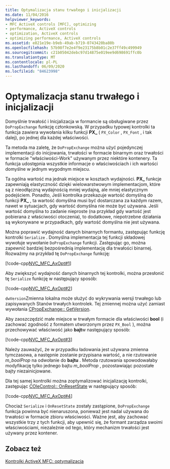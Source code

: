 ```yaml
---
title: Optymalizacja stanu trwałego i inicjalizacji
ms.date: 11/04/2016
helpviewer_keywords:
- MFC ActiveX controls [MFC], optimizing
- performance, ActiveX controls
- optimization, ActiveX controls
- optimizing performance, ActiveX controls
ms.assetid: e821e19e-b9eb-49ab-b719-0743420ba80b
ms.openlocfilehash: 57b98f7e2e4f9e23175b8b01c2e37ff49c499949
ms.sourcegitcommit: c21b05042debc97d14875e019ee9d698691ffc0b
ms.translationtype: MT
ms.contentlocale: pl-PL
ms.lasthandoff: 06/09/2020
ms.locfileid: "84623998"
---
```

# <a name="optimizing-persistence-and-initialization"></a>Optymalizacja stanu trwałego i inicjalizacji

Domyślnie trwałość i Inicjalizacja w formancie są obsługiwane przez `DoPropExchange` funkcję członkowską. W przypadku typowej kontrolki ta funkcja zawiera wywołania kilku funkcji **PX_** ( `PX_Color` , `PX_Font` , i tak dalej), po jednej dla każdej właściwości.

Ta metoda ma zaletę, że `DoPropExchange` można użyć pojedynczej implementacji do inicjowania, trwałości w formacie binarnym oraz trwałości w formacie "właściwości-Work" używanym przez niektóre kontenery. Ta funkcja udostępnia wszystkie informacje o właściwościach i ich wartości domyślne w jednym wygodnym miejscu.

Ta ogólna wartość ma jednak miejsce w kosztach wydajności. **PX_** funkcje zapewniają elastyczność dzięki wielowarstwowym implementacjom, które są z nieodłączną wydajnością mniej wydajną, ale mniej elastycznym podejściem. Ponadto, Jeśli kontrolka przekazuje wartość domyślną do funkcji **PX_** , ta wartość domyślna musi być dostarczana za każdym razem, nawet w sytuacjach, gdy wartość domyślna nie może być używana. Jeśli wartość domyślna to zadanie nieproste (na przykład gdy wartość jest pobierana z właściwości otoczenia), to dodatkowe, niepotrzebne działania są wykonywane w przypadkach, gdy wartość domyślna nie jest używana.

Można poprawić wydajność danych binarnych formantu, zastępując funkcję kontrolki `Serialize` . Domyślna implementacja tej funkcji składowej wywołuje wywołanie `DoPropExchange` funkcji. Zastępując go, można zapewnić bardziej bezpośrednią implementację dla trwałości binarnej. Rozważmy na przykład tę `DoPropExchange` funkcję:

[!code-cpp[NVC_MFC_AxOpt#1](codesnippet/cpp/optimizing-persistence-and-initialization_1.cpp)]

Aby zwiększyć wydajność danych binarnych tej kontrolki, można przesłonić tę `Serialize` funkcję w następujący sposób:

[!code-cpp[NVC_MFC_AxOpt#2](codesnippet/cpp/optimizing-persistence-and-initialization_2.cpp)]

`dwVersion`Zmienna lokalna może służyć do wykrywania wersji trwałego lub zapisywanych Stanów trwałych kontrolek. Tej zmiennej można użyć zamiast wywołania [CPropExchange:: GetVersion](reference/cpropexchange-class.md#getversion).

Aby zaoszczędzić małe miejsce w trwałym formacie dla właściwości **bool** (i zachować zgodność z formatem utworzonym przez `PX_Bool` ), można przechowywać właściwość jako **bajt**w następujący sposób:

[!code-cpp[NVC_MFC_AxOpt#3](codesnippet/cpp/optimizing-persistence-and-initialization_3.cpp)]

Należy zauważyć, że w przypadku ładowania jest używana zmienna tymczasowa, a następnie zostanie przypisana wartość, a nie rzutowanie *m_boolProp* na odwołanie do **bajtu** . Metoda rzutowania spowodowałaby modyfikację tylko jednego bajtu *m_boolProp* , pozostawiając pozostałe bajty niezainicjowane.

Dla tej samej kontrolki można zoptymalizować inicjalizację kontrolki, zastępując [COleControl:: OnResetState](reference/colecontrol-class.md#onresetstate) w następujący sposób:

[!code-cpp[NVC_MFC_AxOpt#4](codesnippet/cpp/optimizing-persistence-and-initialization_4.cpp)]

Chociaż `Serialize` i `OnResetState` zostały zastąpione, `DoPropExchange` funkcja powinna być nienaruszona, ponieważ jest nadal używana do trwałości w formacie zbioru właściwości. Ważne jest, aby zachować wszystkie trzy z tych funkcji, aby upewnić się, że formant zarządza swoimi właściwościami, niezależnie od tego, który mechanizm trwałości jest używany przez kontener.

## <a name="see-also"></a>Zobacz też

[Kontrolki ActiveX MFC: optymalizacja](mfc-activex-controls-optimization.md)
